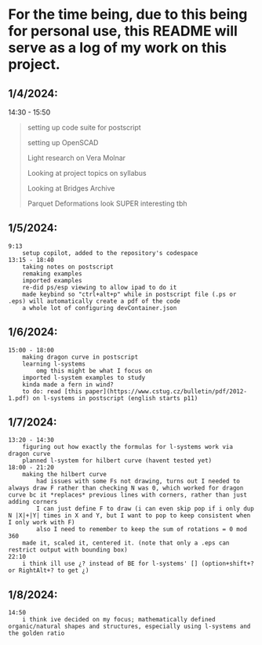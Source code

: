 # For the time being, due to this being for personal use, this README will serve as a log of my work on this project.



## 1/4/2024:  
14:30 - 15:50  
> setting up code suite for postscript
> 
> setting up OpenSCAD
> 
> Light research on Vera Molnar
> 
> Looking at project topics on syllabus
> 
> Looking at Bridges Archive
>  
> Parquet Deformations look SUPER interesting tbh  
        
## 1/5/2024:  
    9:13  
        setup copilot, added to the repository's codespace  
    13:15 - 18:40  
        taking notes on postscript  
        remaking examples  
        imported examples  
        re-did ps/esp viewing to allow ipad to do it  
        made keybind so "ctrl+alt+p" while in postscript file (.ps or .eps) will automatically create a pdf of the code  
        a whole lot of configuring devContainer.json
        
## 1/6/2024:  
    15:00 - 18:00  
        making dragon curve in postscript  
        learning l-systems  
            omg this might be what I focus on  
        imported l-system examples to study  
        kinda made a fern in wind?  
        to do: read [this paper](https://www.cstug.cz/bulletin/pdf/2012-1.pdf) on l-systems in postscript (english starts p11)
          
## 1/7/2024:  
	13:20 - 14:30  
		figuring out how exactly the formulas for l-systems work via dragon curve  
		planned l-system for hilbert curve (havent tested yet)  
    18:00 - 21:20  
        making the hilbert curve  
            had issues with some Fs not drawing, turns out I needed to always draw F rather than checking N was 0, which worked for dragon curve bc it *replaces* previous lines with corners, rather than just adding corners  
            I can just define F to draw (i can even skip pop if i only dup N |X|+|Y| times in X and Y, but I want to pop to keep consistent when I only work with F)  
            also I need to remember to keep the sum of rotations = 0 mod 360  
        made it, scaled it, centered it. (note that only a .eps can restrict output with bounding box)  
	22:10  
		i think ill use ¿? instead of BE for l-systems' [] (option+shift+? or RightAlt+? to get ¿)
  
## 1/8/2024:  
	14:50  
		i think ive decided on my focus; mathematically defined organic/natural shapes and structures, especially using l-systems and the golden ratio
